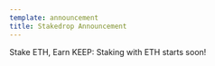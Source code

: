 ```yaml
---
template: announcement
title: Stakedrop Announcement
---
```

Stake ETH, Earn KEEP: Staking with ETH starts soon!
